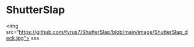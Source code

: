 # ShutterSlap

<img src=“https://github.com/fyrus7/ShutterSlap/blob/main/image/ShutterSlap_deck.jpg">
sss
